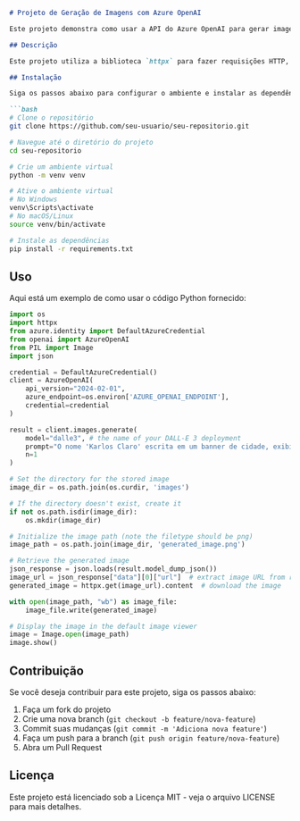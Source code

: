 ```markdown
# Projeto de Geração de Imagens com Azure OpenAI

Este projeto demonstra como usar a API do Azure OpenAI para gerar imagens usando o modelo DALL-E 3 e exibi-las.

## Descrição

Este projeto utiliza a biblioteca `httpx` para fazer requisições HTTP, `azure.identity` para autenticação com o Azure, `openai` para interagir com a API do Azure OpenAI, e `PIL` para manipulação de imagens.

## Instalação

Siga os passos abaixo para configurar o ambiente e instalar as dependências necessárias:

```bash
# Clone o repositório
git clone https://github.com/seu-usuario/seu-repositorio.git

# Navegue até o diretório do projeto
cd seu-repositorio

# Crie um ambiente virtual
python -m venv venv

# Ative o ambiente virtual
# No Windows
venv\Scripts\activate
# No macOS/Linux
source venv/bin/activate

# Instale as dependências
pip install -r requirements.txt
```

## Uso

Aqui está um exemplo de como usar o código Python fornecido:

```python
import os
import httpx
from azure.identity import DefaultAzureCredential
from openai import AzureOpenAI
from PIL import Image
import json

credential = DefaultAzureCredential()
client = AzureOpenAI(
    api_version="2024-02-01",
    azure_endpoint=os.environ['AZURE_OPENAI_ENDPOINT'],
    credential=credential
)

result = client.images.generate(
    model="dalle3", # the name of your DALL-E 3 deployment
    prompt="O nome 'Karlos Claro' escrita em um banner de cidade, exibido em uma rua com vários carros passando",
    n=1
)

# Set the directory for the stored image
image_dir = os.path.join(os.curdir, 'images')

# If the directory doesn't exist, create it
if not os.path.isdir(image_dir):
    os.mkdir(image_dir)

# Initialize the image path (note the filetype should be png)
image_path = os.path.join(image_dir, 'generated_image.png')

# Retrieve the generated image
json_response = json.loads(result.model_dump_json())
image_url = json_response["data"][0]["url"]  # extract image URL from response
generated_image = httpx.get(image_url).content  # download the image

with open(image_path, "wb") as image_file:
    image_file.write(generated_image)

# Display the image in the default image viewer
image = Image.open(image_path)
image.show()
```

## Contribuição

Se você deseja contribuir para este projeto, siga os passos abaixo:

1. Faça um fork do projeto
2. Crie uma nova branch (`git checkout -b feature/nova-feature`)
3. Commit suas mudanças (`git commit -m 'Adiciona nova feature'`)
4. Faça um push para a branch (`git push origin feature/nova-feature`)
5. Abra um Pull Request

## Licença

Este projeto está licenciado sob a Licença MIT - veja o arquivo LICENSE para mais detalhes.
```